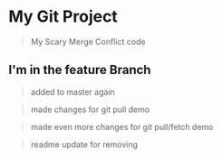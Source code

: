 # My Git Project

> My Scary Merge Conflict code

## I'm in the feature Branch

> added to master again

> made changes for git pull demo

> made even more changes for git pull/fetch demo

>readme update for removing
